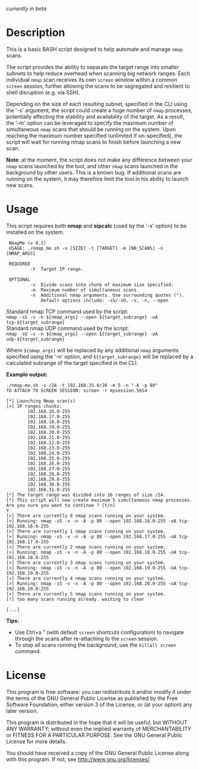 _currently in beta_

Description
===========
This is a basic BASH script designed to help automate and manage `nmap` scans. 

The script provides the ability to separate the target range into smaller subnets to help reduce overhead when scanning big network ranges. Each individual `nmap` scan receives its own `screen` window within a common `screen` session, further allowing the scans to be segregated and resilient to shell disruption (e.g. via SSH). 

Depending on the size of each resulting subnet, specified in the CLI using the '-s' argument, the script could create a huge number of `nmap` processes, potentially affecting the stability and availability of the target. As a result, the '-m' option can be leveraged to specify the maximum number of simultaneous `nmap` scans that should be running on the system. Upon reaching the maximum number specified (unlimited if un-specified), the script will wait for running nmap scans to finish before launching a new scan.

__Note__: at the moment, the script does not make any difference between your `nmap` scans launched by the tool, and other `nmap` scans launched in the background by other users. This is a known bug. If additional scans are running on the system, it may therefore limit the tool in his ability to launch new scans.


Usage
=====
This script requires both __nmap__ and __sipcalc__ (used by the '-s' option) to be installed on the system.

```
 NmapMe (v 0.1) 
 USAGE: ./nmap_me.sh -s [SIZE] -t [TARGET] -m [NB_SCANS] -n [NMAP_ARGS]

 REQUIRED                                           
         -t  Target IP range.                
                                           
 OPTIONAL                                           
         -s  Divide scans into chunk of maximum size specified. 
         -m  Maximum number of simultaneous scans.              
         -n  Additional nmap arguments. Use surrounding quotes (").
             Default options include: -sS/-sU, -v, -n, --open
```

Standard nmap TCP command used by the script:   
`nmap -sS -v -n ${nmap_args} --open ${target_subrange} -oA tcp-${target_subrange}`   
Standard nmap UDP command used by the script:   
`nmap -sU -v -n ${nmap_args} --open ${target_subrange} -oA udp-${target_subrange}`   

Where `${nmap_args}` will be replaced by any additional `nmap` arguments specified using the '-n' option, and `${target_subrange}` will be replaced by a calculated subrange of the target specified in the CLI.


__Example output:__
```
./nmap-me.sh -s /24 -t 192.168.25.0/20 -m 5 -n "-A -p 80"                                      
TO ATTACH TO SCREEN SESSION: screen -r mysession.5814

[*] Launching Nmap scan(s)
[>] IP ranges chunks:
        192.168.16.0-255
        192.168.17.0-255
        192.168.18.0-255
        192.168.19.0-255
        192.168.20.0-255
        192.168.21.0-255
        192.168.22.0-255
        192.168.23.0-255
        192.168.24.0-255
        192.168.25.0-255
        192.168.26.0-255
        192.168.27.0-255
        192.168.28.0-255
        192.168.29.0-255
        192.168.30.0-255
        192.168.31.0-255
[*] The target range was divided into 16 ranges of size /24.
[*] This script will now create maximum 5 simultaneous nmap processes. 
Are you sure you want to continue ? [Y/n]
Y
[>] There are currently 0 nmap scans running on your system.
[>] Running: nmap -sS -v -n -A -p 80 --open 192.168.16.0-255 -oA tcp-192.168.16.0-255
[>] There are currently 1 nmap scans running on your system.
[>] Running: nmap -sS -v -n -A -p 80 --open 192.168.17.0-255 -oA tcp-192.168.17.0-255
[>] There are currently 2 nmap scans running on your system.
[>] Running: nmap -sS -v -n -A -p 80 --open 192.168.18.0-255 -oA tcp-192.168.18.0-255
[>] There are currently 3 nmap scans running on your system.
[>] Running: nmap -sS -v -n -A -p 80 --open 192.168.19.0-255 -oA tcp-192.168.19.0-255
[>] There are currently 4 nmap scans running on your system.
[>] Running: nmap -sS -v -n -A -p 80 --open 192.168.20.0-255 -oA tcp-192.168.20.0-255
[>] There are currently 5 nmap scans running on your system.
[!] too many scans running already. waiting to clear

[...]
```

__Tips:__
- Use Ctrl+a " (with default `screen` shortcuts configuration) to navigate through the scans after re-attaching to the `screen` session.
- To stop all scans running the background, use the `killall screen` command.



License
================================
This program is free software: you can redistribute it and/or modify it under the terms of the GNU General Public License as published by the Free Software Foundation, either version 3 of the License, or (at your option) any later version.

This program is distributed in the hope that it will be useful, but WITHOUT ANY WARRANTY; without even the implied warranty of MERCHANTABILITY or FITNESS FOR A PARTICULAR PURPOSE. See the GNU General Public License for more details.

You should have received a copy of the GNU General Public License along with this program. If not, see http://www.gnu.org/licenses/.
